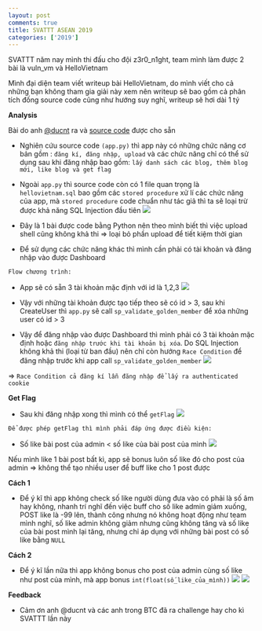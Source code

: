 ```yaml
---
layout: post
comments: true
title: SVATTT ASEAN 2019
categories: ['2019']
---
```


SVATTT năm nay mình thi đấu cho đội z3r0_n1ght, team mình làm được 2 bài là vuln_vm và HelloVietnam

Mình đại diện team viết writeup bài HelloVietnam, do mình viết cho cả những bạn không tham gia giải này xem nên writeup sẽ bao gồm cả phân tích đống source code cũng như hướng suy nghĩ, writeup sẽ hơi dài 1 tý

**Analysis**

Bài do anh [@ducnt](https://twitter.com/ducnt_) ra và [source code](https://github.com/matuhn/matuhn.github.io/raw/master/hellovietnam.zip) được cho sẵn 

- Nghiên cứu source code `(app.py)` thì app này có những chức năng cơ bản gồm : `đăng kí, đăng nhập, upload` và các chức năng chỉ có thể sử dụng sau khi đăng nhập bao gồm: `lấy danh sách các blog, thêm blog mới, like blog và get flag`

- Ngoài `app.py` thì source code còn có 1 file quan trọng là `hellovietnam.sql` bao gồm các `stored procedure` xử lí các chức năng của app, mà `stored procedure` code chuẩn như tác giả thì ta sẽ loại trừ được khả năng SQL Injection đầu tiên
![](https://i.imgur.com/dWTb3Kd.png)

- Đây là 1 bài được code bằng Python nên theo mình biết thì việc upload shell cũng không khả thi => loại bỏ phần upload để tiết kiệm thời gian

- Để sử dụng các chức năng khác thì mình cần phải có tài khoản và đăng nhập vào được Dashboard

`Flow chương trình:`

- App sẽ có sẵn 3 tài khoản mặc định với id là 1,2,3
![](https://i.imgur.com/IpeCxXr.png)

- Vậy với những tài khoản được tạo tiếp theo sẽ có id > 3, sau khi CreateUser thì `app.py` sẽ call `sp_validate_golden_member` để xóa những user có id > 3 

- Vậy để đăng nhập vào được Dashboard thì mình phải có 3 tài khoản mặc định hoặc `đăng nhập trước khi tài khoản bị xóa`. Do SQL Injection không khả thi (loại từ ban đầu) nên chỉ còn hướng `Race Condition` để đăng nhập trước khi app call `sp_validate_golden_member`
![](https://i.imgur.com/23ogtvM.png)

=> `Race Condition cả đăng kí lẫn đăng nhập để lấy ra authenticated cookie`

**Get Flag**

- Sau khi đăng nhập xong thì mình có thể `getFlag` 
![](https://i.imgur.com/3r7W6G8.png)

``Để được phép getFlag thì mình phải đáp ứng được điều kiện:``
- Số like bài post của admin < số like của bài post của mình
![](https://i.imgur.com/tCWv1Pn.png)

Nếu mình like 1 bài post bất kì, app sẽ bonus luôn số like đó cho post của admin => không thể tạo nhiều user để buff like cho 1 post được

**Cách 1**

- Để ý kĩ thì app không check số like người dùng đưa vào có phải là số âm hay không, nhanh trí nghĩ đến việc buff cho số like admin giảm xuống, POST like là -99 lên, thành công nhưng nó không hoạt động như team mình nghĩ, số like admin không giảm nhưng cũng không tăng và số like của bài post mình lại tăng, nhưng chỉ áp dụng với những bài post có số like bằng `NULL`

**Cách 2**

- Để ý kĩ lần nữa thì app không bonus cho post của admin cùng số like như post của mình, mà app bonus `int(float(số_like_của_mình))`
![](https://i.imgur.com/x0XNNU3.png)
![](https://i.imgur.com/RELOEDf.png)

**Feedback**
- Cảm ơn anh @ducnt và các anh trong BTC đã ra challenge hay cho kì SVATTT lần này
